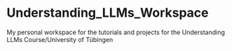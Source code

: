 # Understanding_LLMs_Workspace
My personal workspace for the tutorials and projects for the Understanding LLMs Course/University of Tübingen
